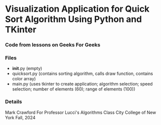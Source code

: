 # Visualization Application for Quick Sort Algorithm Using Python and TKinter
### Code from lessons on Geeks For Geeks 

### Files
- __init__.py (empty)
- quicksort.py (contains sorting algorithm, calls draw function, contains color array)
- main.py (uses tkinter to create application; algorithm selection; speed selection; number of elements (60); range of elements (100))


### Details
Mark Crawford 
For Professor Lucci's Algorithms Class 
City College of New York 
Fall, 2024 
